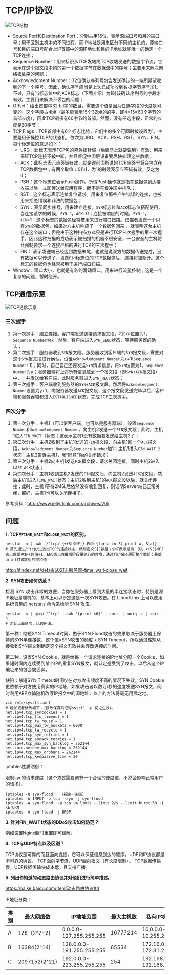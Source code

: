 # TCP/IP协议

![TCP结构](/img/arch/network/TCP结构图.jpg)

- Source Port和Destination Port：分别占用16位，表示源端口号和目的端口号；用于区别主机中的不同进程，而IP地址是用来区分不同的主机的，源端口号和目的端口号配合上IP首部中的源IP地址和目的IP地址就能唯一的确定一个TCP连接；
- Sequence Number：用来标识从TCP发端向TCP收端发送的数据字节流，它表示在这个报文段中的的第一个数据字节在数据流中的序号；主要用来解决网络报乱序的问题；
- Acknowledgment Number：32位确认序列号包含发送确认的一端所期望收到的下一个序号，因此，确认序号应当是上次已成功收到数据字节序号加1。不过，只有当标志位中的ACK标志（下面介绍）为1时该确认序列号的字段才有效。主要用来解决不丢包的问题；
- Offset：给出首部中32 bit字的数目，需要这个值是因为任选字段的长度是可变的。这个字段占4bit（最多能表示15个32bit的的字，即4*15=60个字节的首部长度），因此TCP最多有60字节的首部。然而，没有任选字段，正常的长度是20字节；
- TCP Flags：TCP首部中有6个标志比特，它们中的多个可同时被设置为1，主要是用于操控TCP的状态机，依次为URG、ACK、PSH、RST、SYN、FIN。每个标志位的意思如下：
  - URG：此标志表示TCP包的紧急指针域（后面马上就要说到）有效，用来保证TCP连接不被中断，并且督促中间层设备要尽快处理这些数据；
  - ACK：此标志表示应答域有效，就是说前面所说的TCP应答号将会包含在TCP数据包中；有两个取值：0和1，为1的时候表示应答域有效，反之为0；
  - PSH：这个标志位表示Push操作。所谓Push操作就是指在数据包到达接收端以后，立即传送给应用程序，而不是在缓冲区中排队；
  - RST：这个标志表示连接复位请求。用来复位那些产生错误的连接，也被用来拒绝错误和非法的数据包；
  - SYN：表示同步序号，用来建立连接。`SYN`标志位和`ACK`标志位搭配使用，当连接请求的时候，`SYN`=1，`ACK`=0；连接被响应的时候，`SYN`=1，`ACK`=1；这个标志的数据包经常被用来进行端口扫描。扫描者发送一个只有`SYN`的数据包，如果对方主机响应了一个数据包回来 ，就表明这台主机存在这个端口；但是由于这种扫描方式只是进行TCP三次握手的第一次握手，因此这种扫描的成功表示被扫描的机器不很安全，一台安全的主机将会强制要求一个连接严格的进行TCP的三次握手；
  - FIN： 表示发送端已经达到数据末尾，也就是说双方的数据传送完成，没有数据可以传送了，发送`FIN`标志位的TCP数据包后，连接将被断开。这个标志的数据包也经常被用于进行端口扫描。
- Window：窗口大小，也就是有名的滑动窗口，用来进行流量控制；这是一个复杂的问题，暂时绕开。

## TCP通信示意

![TCP通信示意](/img/arch/network/TCP通信示意.jpg)

### 三次握手

1. 第一次握手：建立连接。客户端发送连接请求报文段，将`SYN`位置为1，`Sequence Number`为x；然后，客户端进入`SYN_SEND`状态，等待服务器的确认；
2. 第二次握手：服务器收到`SYN`报文段。服务器收到客户端的`SYN`报文段，需要对这个`SYN`报文段进行确认，设置`Acknowledgment Number`为x+1(`Sequence Number`+1)；同时，自己自己还要发送`SYN`请求信息，将`SYN`位置为1，`Sequence Number`为y；服务器端将上述所有信息放到一个报文段（即`SYN+ACK`报文段）中，一并发送给客户端，此时服务器进入`SYN_RECV`状态；
3. 第三次握手：客户端收到服务器的`SYN+ACK`报文段。然后将`Acknowledgment Number`设置为y+1，向服务器发送`ACK`报文段，这个报文段发送完毕以后，客户端和服务器端都进入`ESTABLISHED`状态，完成TCP三次握手。

### 四次分手

1. 第一次分手：主机1（可以使客户端，也可以是服务器端），设置`Sequence Number`和`Acknowledgment Number`，向主机2发送一个`FIN`报文段；此时，主机1进入`FIN_WAIT_1`状态；这表示主机1没有数据要发送给主机2了；
2. 第二次分手：主机2收到了主机1发送的`FIN`报文段，向主机1回一个`ACK`报文段，`Acknowledgment Number`为`Sequence Number`加1；主机1进入`FIN_WAIT_2`状态；主机2告诉主机1，我“同意”你的关闭请求；
3. 第三次分手：主机2向主机1发送`FIN`报文段，请求关闭连接，同时主机2进入`LAST_ACK`状态；
4. 第四次分手：主机1收到主机2发送的`FIN`报文段，向主机2发送`ACK`报文段，然后主机1进入`TIME_WAIT`状态；主机2收到主机1的`ACK`报文段以后，就关闭连接；此时，主机1等待2MSL后依然没有收到回复，则证明Server端已正常关闭，那好，主机1也可以关闭连接了。

参考资料：http://www.jellythink.com/archives/705

## 问题

**1. TCP中`TIME_WAIT`和`CLOSE_WAIT`的区别。**

```shell
netstat -n | awk '/^tcp/ {++S[$NF]} END {for(a in S) print a, S[a]}'
# 首先通过/^tcp/过滤出TCP的连接状态，然后定义S[]数组；$NF表示最后一列，++S[$NF]表示数组中$NF的值+1，END表示在最后阶段要执行的命令，通过for循环遍历整个数组；最后print打印数组的键和值
```

http://itindex.net/detail/50213-服务器-time_wait-close_wait

**2. SYN攻击如何防范？**

检测 SYN 攻击非常的方便，当你在服务器上看到大量的半连接状态时，特别是源IP地址是随机的，基本上可以断定这是一次SYN攻击。在 Linux/Unix 上可以使用系统自带的 netstats 命令来检测 SYN 攻击。

```shell
netstat -n | grep "^tcp" | awk '{print $6}' | sort  | uniq -c | sort -n
# 对比上面命令，比较用法。
```

第一种：缩短SYN Timeout时间，由于SYN Flood攻击的效果取决于服务器上保持的SYN半连接数，这个值=SYN攻击的频度 x SYN Timeout，所以通过缩短从接收到SYN报文到确定这个报文无效并丢弃改连接的时间。

第二种：设置SYN Cookie，就是给每一个请求连接的IP地址分配一个Cookie，如果短时间内连续受到某个IP的重复SYN报文，就认定是受到了攻击，以后从这个IP地址来的包会被丢弃。

缺陷：缩短SYN Timeout时间仅在对方攻击频度不高的情况下生效，SYN Cookie更依赖于对方使用真实的IP地址，如果攻击者以数万/秒的速度发送SYN报文，同时利用ARP欺骗随机改写IP报文中的源地址，以上的方法将毫无用武之地。

```shell
vim /etc/sysctl.conf
# 增加或者修改如下：（修改保存后记得sysctl -p 使之生效）。
net.ipv4.tcp_syncookies = 1
net.ipv4.tcp_fin_timeout = 1
net.ipv4.tcp_tw_reuse = 1
net.ipv4.tcp_max_tw_buckets = 6000
net.ipv4.tcp_tw_recycle = 1
net.ipv4.tcp_syn_retries = 1
net.ipv4.tcp_synack_retries = 1
net.ipv4.tcp_max_syn_backlog = 262144
net.core.netdev_max_backlog = 262144
net.ipv4.tcp_max_orphans = 262144
net.ipv4.tcp_keepalive_time = 30
```

iptables性质防御：

限制syn的请求速度（这个方式需要调节一个合理的速度值，不然会影响正常用户的请求）。

```shell
iptables -N syn-flood   （新建一条链）
iptables -A INPUT -p tcp --syn -j syn-flood 
iptables -A syn-flood  -p tcp -m limit --limit 2/s --limit-burst 50 -j RETURN
iptables -A syn-flood -j DROP
```

**3. 针对FIN_WAIT1状态的DDoS攻击如何防范？**

例如设置Nginx超时重置即可缓解。

**4. TCP与UDP特点以及区别？**

TCP协议是可靠的而且面向连接，它可以保证信息到达的顺序，UDP和IP协议都是不可靠的协议。
TCP面向字节流，UDP面向报文（有长度限制）。
TCP数据传输慢，UDP数据传输快成本低，且支持广播。

**5. 列出你知道的动态路由协议并对他们进行简单描述。**

https://baike.baidu.com/item/动态路由协议#4

IP地址分类：

| 类别   | 最大网络数         | IP地址范围                    | 最大主机数    | 私有IP地址范围   |
| ---- | ------------- | ------------------------- | -------- | --------------------------- |
| A    | 126（2^7-2)    | 0.0.0.0-127.255.255.255   | 16777214 | 10.0.0.0-10.255.255.255     |
| B    | 16384(2^14)   | 128.0.0.0-191.255.255.255 | 65534    | 172.16.0.0-172.31.255.255   |
| C    | 2097152(2^21) | 192.0.0.0-223.255.255.255 | 254      | 192.168.0.0-192.168.255.255 |
